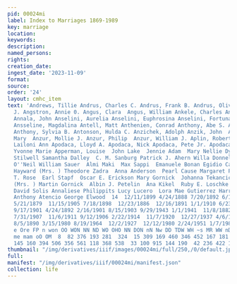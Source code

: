 ```yaml
---
pid: 00024mi
label: Index to Marriages 1869-1989
key: marriage
location: 
keywords: 
description: 
named_persons: 
rights: 
creation_date: 
ingest_date: '2023-11-09'
format: 
source: 
order: '24'
layout: cmhc_item
text: 'Andrews, Tillie Andrus, Charles C. Andrus, Frank B. Andrus, Olive Andrus, P.
  J. Angstron, Annie 0. Angus, Clara  Angus, William Ankele, Charles Anlauf, Agnes
  Annala, John Anselini, Aurelia Anselini, Euphrosina Anselini, Fortunata Anson, Frank
  Ansseline, Magdalina Antell, Matt Anthenien, Conrad Anthony, Abe S. Anthony, Rebecca
  Anthony, Sylvia B. Antonson, Hulda C. Anzichek, Adolph Anzik, John  Anzur, Louis  Anzur,
  Mary  Anzur, Mollie J. Anzur, Philip  Anzur, William J. Aplin, Robert H. Apodaca,
  Lailoni Ann Apodaca, Lloyd A. Apodaca, Nick Apodaca, Pete Jr. Apodaca, Sarah Apodaca,
  Yvonne Marie Apperman, Louise  John Lake  Jennie Adam  Mary Nellie Dyckes Elias
  Stilwell Samantha Dalley  C. M. Sanburg Patrick J. Ahern Willa Donnelly (Mrs.) Maggie
  O''Neil William Sauer  Almi Maki  Max Sappi  Emanuele Bonan Egidio Carvasi  Maria
  Hayward (Mrs. ) Theodore Zadra  Anna Anderson  Pearl Cause Margaret Pipkin Eugene
  T. Rose  Earl Stapf  Oscar E. Erickson Mary Gornick  Johanna Tekancic Mary Turk
  (Mrs. ) Martin Gornick  Albin J. Petelin  Ana Kikel  Ruby E. Loschke Maggie King  Victor
  David Solis Annaliese Philippits Lucy Lucero  Lora Mae Gutierrez Harry Sweeney  David
  Anthony Atencio George Elwood  14  12/11/1899 4/24/1888 7/20/1892 6/17/1886 7/28/1880
  5/21/1879  11/15/1905 7/18/1898  12/23/1886  12/16/1891 1/1/1910 6/23/1906 9/4/1909
  9/17/1901 4/24/1892 2/16/1901 8/15/1903 9/29/1943 1/1/1941  11/8/1882  11/30/1967
  7/31/1907  11/6/1911 9/12/1906 2/22/1914  11/7/1920  12/27/1937 4/6/1913 4/16/1939
  8/5/1890 3/15/1980 8/19/1964  12/2/1927  12/12/1980 2/24/1951 1/7/1984  10/6/1923  eH
  e Ore FP n won OO WON NN ND WO OHO NN DON nN Nw DD TDW WH ~s MR WW nD WW wa  ro)
  me mam oO OM  8  82 376 193 281  324  15 309 169 460 346 452 167 181 140 252 104  58
  145 160 394 506 356 561 118 368 538  33 100 915 144 190  42 236 422 145 '
thumbnail: "/img/derivatives/iiif/images/00024mi/full/250,/0/default.jpg"
full: 
manifest: "/img/derivatives/iiif/00024mi/manifest.json"
collection: life
---
```

